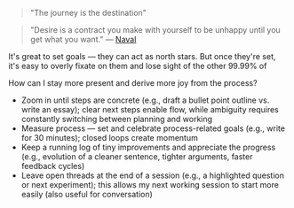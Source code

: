 >"The journey is the destination"

>"Desire is a contract you make with yourself to be unhappy until you get what you want." 
>	— [Naval](https://www.navalmanack.com/almanack-of-naval-ravikant/every-desire-is-a-chosen-unhappiness)

It's great to set goals — they can act as north stars. But once they're set, it's easy to overly fixate on them and lose sight of the other 99.99% of 

How can I stay more present and derive more joy from the process?
- Zoom in until steps are concrete (e.g., draft a bullet point outline vs. write an essay); clear next steps enable flow, while ambiguity requires constantly switching between planning and working
- Measure process — set and celebrate process-related goals (e.g., write for 30 minutes); closed loops create momentum
- Keep a running log of tiny improvements and appreciate the progress (e.g., evolution of a cleaner sentence, tighter arguments, faster feedback cycles)
- Leave open threads at the end of a session (e.g., a highlighted question or next experiment); this allows my next working session to start more easily (also useful for conversation)